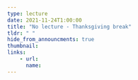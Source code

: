 ```yaml
---
type: lecture
date: 2021-11-24T1:00:00
title: "No lecture - Thanksgiving break"
tldr: " "
hide_from_announcments: true
thumbnail: 
links: 
    - url: 
      name: 
---
```



